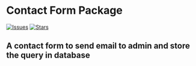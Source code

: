 # Contact Form Package

[![Issues](https://img.shields.io/github/issues/sudipsingh04/Contact-admin-package?style=flat-square)](https://github.com/sudipsingh04/Contact-admin-package/issues) [![Stars](https://img.shields.io/github/stars/sudipsingh04/Contact-admin-package?style=flat-square)](https://github.com/sudipsingh04/Contact-admin-package/stargazers)

## A contact form to send email to admin and store the query in database
